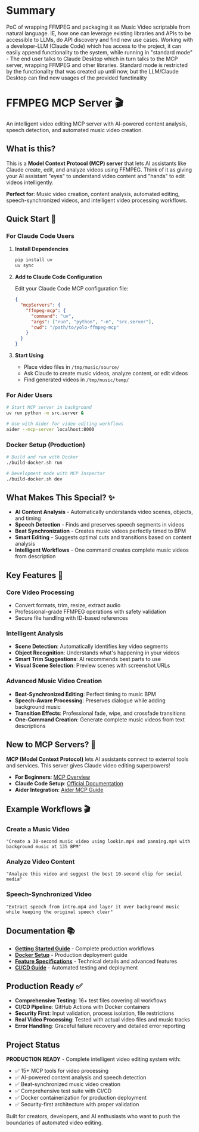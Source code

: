 # Summary

PoC of wrapping FFMPEG and packaging it as Music Video scriptable from natural language. IE, how one can leverage existing libraries and APIs to be accessible to LLMs, do API discovery and find new use cases.
Working with a developer-LLM (Claude Code) which has access to the project, it can easily append functionality to the system, while running in "standard mode" - The end user talks to Claude Desktop which in turn talks to the MCP server, wrapping FFMPEG and other libraries. Standard mode is restricted by the functionality that was created up until now, but the LLM/Claude Desktop can find new usages of the provided functinality

# FFMPEG MCP Server 🎬

An intelligent video editing MCP server with AI-powered content analysis, speech detection, and automated music video creation.

## What is this?

This is a **Model Context Protocol (MCP) server** that lets AI assistants like Claude create, edit, and analyze videos using FFMPEG. Think of it as giving your AI assistant "eyes" to understand video content and "hands" to edit videos intelligently.

**Perfect for**: Music video creation, content analysis, automated editing, speech-synchronized videos, and intelligent video processing workflows.

## Quick Start 🚀

### For Claude Code Users
1. **Install Dependencies**
   ```bash
   pip install uv
   uv sync
   ```

2. **Add to Claude Code Configuration**
   
   Edit your Claude Code MCP configuration file:
   ```json
   {
     "mcpServers": {
       "ffmpeg-mcp": {
         "command": "uv",
         "args": ["run", "python", "-m", "src.server"],
         "cwd": "/path/to/yolo-ffmpeg-mcp"
       }
     }
   }
   ```

3. **Start Using**
   - Place video files in `/tmp/music/source/`
   - Ask Claude to create music videos, analyze content, or edit videos
   - Find generated videos in `/tmp/music/temp/`

### For Aider Users
```bash
# Start MCP server in background
uv run python -m src.server &

# Use with Aider for video editing workflows
aider --mcp-server localhost:8000
```

### Docker Setup (Production)
```bash
# Build and run with Docker
./build-docker.sh run

# Development mode with MCP Inspector
./build-docker.sh dev
```

## What Makes This Special? ✨

- **AI Content Analysis** - Automatically understands video scenes, objects, and timing
- **Speech Detection** - Finds and preserves speech segments in videos  
- **Beat Synchronization** - Creates music videos perfectly timed to BPM
- **Smart Editing** - Suggests optimal cuts and transitions based on content analysis
- **Intelligent Workflows** - One command creates complete music videos from description

## Key Features 🎯

### Core Video Processing
- Convert formats, trim, resize, extract audio
- Professional-grade FFMPEG operations with safety validation
- Secure file handling with ID-based references

### Intelligent Analysis
- **Scene Detection**: Automatically identifies key video segments
- **Object Recognition**: Understands what's happening in your videos  
- **Smart Trim Suggestions**: AI recommends best parts to use
- **Visual Scene Selection**: Preview scenes with screenshot URLs

### Advanced Music Video Creation
- **Beat-Synchronized Editing**: Perfect timing to music BPM
- **Speech-Aware Processing**: Preserves dialogue while adding background music
- **Transition Effects**: Professional fade, wipe, and crossfade transitions
- **One-Command Creation**: Generate complete music videos from text descriptions

## New to MCP Servers? 🤔

**MCP (Model Context Protocol)** lets AI assistants connect to external tools and services. This server gives Claude video editing superpowers!

- **For Beginners**: [MCP Overview](https://modelcontextprotocol.io/)
- **Claude Code Setup**: [Official Documentation](https://docs.anthropic.com/en/docs/claude-code)
- **Aider Integration**: [Aider MCP Guide](https://aider.chat/docs/mcp.html)

## Example Workflows 🎬

### Create a Music Video
```
"Create a 30-second music video using lookin.mp4 and panning.mp4 with background music at 135 BPM"
```

### Analyze Video Content  
```
"Analyze this video and suggest the best 10-second clip for social media"
```

### Speech-Synchronized Video
```
"Extract speech from intro.mp4 and layer it over background music while keeping the original speech clear"
```

## Documentation 📚

- **[Getting Started Guide](documents/WORKFLOW_EXAMPLES.md)** - Complete production workflows
- **[Docker Setup](documents/DOCKER_SETUP.md)** - Production deployment guide  
- **[Feature Specifications](documents/)** - Technical details and advanced features
- **[CI/CD Guide](.github/workflows/ci.yml)** - Automated testing and deployment

## Production Ready ✅

- **Comprehensive Testing**: 16+ test files covering all workflows
- **CI/CD Pipeline**: GitHub Actions with Docker containers
- **Security First**: Input validation, process isolation, file restrictions
- **Real Video Processing**: Tested with actual video files and music tracks
- **Error Handling**: Graceful failure recovery and detailed error reporting

## Project Status

**PRODUCTION READY** - Complete intelligent video editing system with:
- ✅ 15+ MCP tools for video processing
- ✅ AI-powered content analysis and speech detection  
- ✅ Beat-synchronized music video creation
- ✅ Comprehensive test suite with CI/CD
- ✅ Docker containerization for production deployment
- ✅ Security-first architecture with proper validation

Built for creators, developers, and AI enthusiasts who want to push the boundaries of automated video editing.
